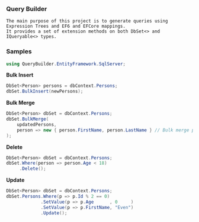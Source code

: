 ### Query Builder

	The main purpose of this project is to generate queries using Expression Trees and EF6 and EFCore mappings.
	It provides a set of extension methods on both DbSet<> and IQueryable<> types.


### Samples

```C#
using QueryBuilder.EntityFramework.SqlServer;
```

**Bulk Insert**
```C#
DbSet<Person> persons = dbContext.Persons;
dbSet.BulkInsert(newPersons);
```

**Bulk Merge**
```C#
DbSet<Person> dbSet = dbContext.Persons;
dbSet.BulkMerge(
	updatedPersons,
	person => new { person.FirstName, person.LastName } // Bulk merge performed using a composite key
);
```

**Delete**
```C#
DbSet<Person> dbSet = dbContext.Persons;
dbSet.Where(person => person.Age < 18)
     .Delete();
```

**Update**
```C#
DbSet<Person> dbSet = dbContext.Persons;
dbSet.Persons.Where(p => p.Id % 2 == 0)
             .SetValue(p => p.Age      , 0     )
             .SetValue(p => p.FirstName, "Even")
             .Update();
```